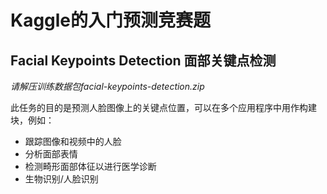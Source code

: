 # Kaggle的入门预测竞赛题
## Facial Keypoints Detection 面部关键点检测

*请解压训练数据包facial-keypoints-detection.zip*

此任务的目的是预测人脸图像上的关键点位置，可以在多个应用程序中用作构建块，例如：
- 跟踪图像和视频中的人脸
- 分析面部表情
- 检测畸形面部体征以进行医学诊断
- 生物识别/人脸识别
